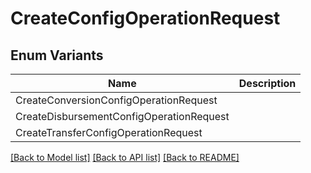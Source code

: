 # CreateConfigOperationRequest

## Enum Variants

| Name | Description |
|---- | -----|
| CreateConversionConfigOperationRequest |  |
| CreateDisbursementConfigOperationRequest |  |
| CreateTransferConfigOperationRequest |  |

[[Back to Model list]](../README.md#documentation-for-models) [[Back to API list]](../README.md#documentation-for-api-endpoints) [[Back to README]](../README.md)


